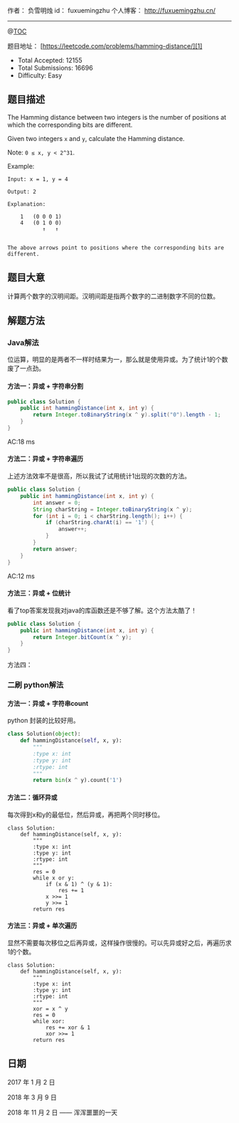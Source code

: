 作者： 负雪明烛
id：	fuxuemingzhu
个人博客：	http://fuxuemingzhu.cn/

---
@[TOC](目录)



题目地址： [https://leetcode.com/problems/hamming-distance/][1]

 - Total Accepted: 12155
 - Total Submissions: 16696
 - Difficulty: Easy

## 题目描述

The Hamming distance between two integers is the number of positions at which the corresponding bits are different.

Given two integers ``x`` and ``y``, calculate the Hamming distance.

Note: ``0 ≤ x, y < 2^31``.

Example:

	Input: x = 1, y = 4
	
	Output: 2
	
	Explanation: 
	
	    1   (0 0 0 1) 
	    4   (0 1 0 0)
	           ↑   ↑
	
	
	The above arrows point to positions where the corresponding bits are different.

## 题目大意

计算两个数字的汉明间距。汉明间距是指两个数字的二进制数字不同的位数。

## 解题方法

### Java解法

位运算，明显的是两者不一样时结果为一，那么就是使用异或。为了统计1的个数废了一点劲。

#### 方法一：异或 + 字符串分割

```java
public class Solution {
    public int hammingDistance(int x, int y) {
        return Integer.toBinaryString(x ^ y).split("0").length - 1;
    }
}
```

AC:18 ms

#### 方法二：异或 + 字符串遍历

上述方法效率不是很高，所以我试了试用统计1出现的次数的方法。

```java
public class Solution {
    public int hammingDistance(int x, int y) {
        int answer = 0;
		String charString = Integer.toBinaryString(x ^ y);
		for (int i = 0; i < charString.length(); i++) {
			if (charString.charAt(i) == '1') {
				answer++;
			}
		}
		return answer;
    }
}
```
AC:12 ms

#### 方法三：异或 + 位统计

看了top答案发现我对java的库函数还是不够了解。这个方法太酷了！
```java
public class Solution {
    public int hammingDistance(int x, int y) {
        return Integer.bitCount(x ^ y);
    }
}
```

方法四：

### 二刷 python解法

#### 方法一：异或 + 字符串count

python 封装的比较好用。

```python
class Solution(object):
    def hammingDistance(self, x, y):
        """
        :type x: int
        :type y: int
        :rtype: int
        """
        return bin(x ^ y).count('1')
```

#### 方法二：循环异或

每次得到x和y的最低位，然后异或，再把两个同时移位。

```python3
class Solution:
    def hammingDistance(self, x, y):
        """
        :type x: int
        :type y: int
        :rtype: int
        """
        res = 0
        while x or y:
            if (x & 1) ^ (y & 1):
                res += 1
            x >>= 1
            y >>= 1
        return res
```

#### 方法三：异或 + 单次遍历

显然不需要每次移位之后再异或，这样操作很慢的。可以先异或好之后，再遍历求1的个数。

```python3
class Solution:
    def hammingDistance(self, x, y):
        """
        :type x: int
        :type y: int
        :rtype: int
        """
        xor = x ^ y
        res = 0
        while xor:
            res += xor & 1
            xor >>= 1
        return res
```


## 日期

2017 年 1 月 2 日 

2018 年 3 月 9 日

2018 年 11 月 2 日 —— 浑浑噩噩的一天

  [1]: https://leetcode.com/problems/hamming-distance/
